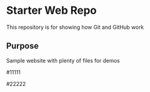 # Starter Web Repo

This repository is for showing how Git and GitHub work

## Purpose

Sample website with plenty of files for demos

#11111

#22222